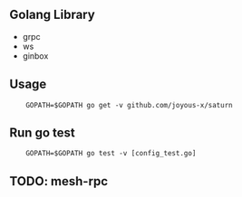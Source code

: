 ## Golang Library
- grpc 
- ws
- ginbox


## Usage
```
    GOPATH=$GOPATH go get -v github.com/joyous-x/saturn
```

## Run go test
```
    GOPATH=$GOPATH go test -v [config_test.go]
```

## TODO: mesh-rpc